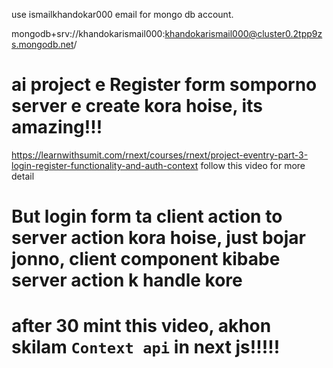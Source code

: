 use ismailkhandokar000 email for mongo db account.


mongodb+srv://khandokarismail000:khandokarismail000@cluster0.2tpp9zs.mongodb.net/

# ai project e Register form somporno server e create kora hoise, its amazing!!!

https://learnwithsumit.com/rnext/courses/rnext/project-eventry-part-3-login-register-functionality-and-auth-context follow this video for more detail

# But login form ta client action to server action kora hoise, just bojar jonno, client component kibabe server action k handle kore

# after 30 mint this video, akhon skilam `Context api` in next js!!!!!